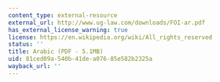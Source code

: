 ```yaml
---
content_type: external-resource
external_url: http://www.ug-law.com/downloads/FOI-ar.pdf
has_external_license_warning: true
license: https://en.wikipedia.org/wiki/All_rights_reserved
status: ''
title: Arabic (PDF - 5.1MB)
uid: 81ced09a-540b-41de-a076-85e582b2325a
wayback_url: ''
---
```

